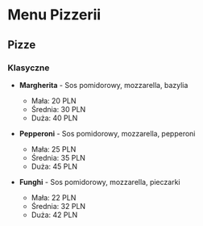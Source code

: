 # Menu Pizzerii

## Pizze

### Klasyczne

- **Margherita** - Sos pomidorowy, mozzarella, bazylia
  - Mała: 20 PLN
  - Średnia: 30 PLN
  - Duża: 40 PLN

- **Pepperoni** - Sos pomidorowy, mozzarella, pepperoni
  - Mała: 25 PLN
  - Średnia: 35 PLN
  - Duża: 45 PLN
    
- **Funghi** - Sos pomidorowy, mozzarella, pieczarki
  - Mała: 22 PLN
  - Średnia: 32 PLN
  - Duża: 42 PLN
